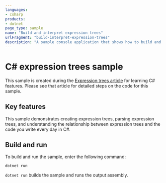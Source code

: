 ```yaml
---
languages:
- csharp
products:
- dotnet
page_type: sample
name: "Build and interpret expression trees"
urlFragment: "build-interpret-expression-trees"
description: "A sample console application that shows how to build and interpret expression trees."
---
```

# C# expression trees sample

This sample is created during the [Expression trees article](https://learn.microsoft.com/dotnet/csharp/advanced-topics/expression-trees)
for learning C# features. Please see that article for detailed steps on the code for this sample.

## Key features

This sample demonstrates creating expression trees, parsing expression
trees, and understanding the relationship between expression trees and
the code you write every day in C#.

## Build and run

To build and run the sample, enter the following command:

```
dotnet run
```

`dotnet run` builds the sample and runs the output assembly.
